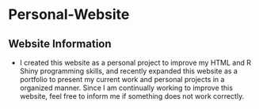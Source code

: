 # Personal-Website

## Website Information
* I created this website as a personal project to improve my HTML and R Shiny programming skills, and recently expanded this website as a portfolio to present my current work and personal projects in a organized manner. Since I am continually working to improve this website, feel free to inform me if something does not work correctly.
